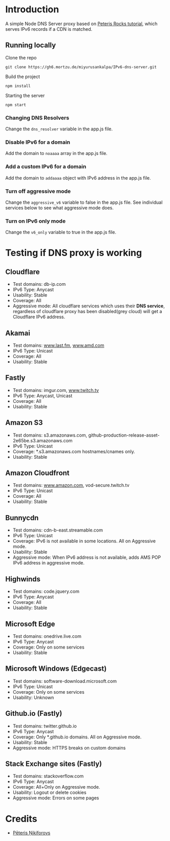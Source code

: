# Introduction

A simple Node DNS Server proxy based on [Peteris Rocks tutorial](https://peteris.rocks/blog/dns-proxy-server-in-node-js-with-ui/), which serves IPv6 records if a CDN is matched.

## Running locally

Clone the repo

	git clone https://gh6.mortzu.de/miyurusankalpa/IPv6-dns-server.git

Build the project 

	npm install

Starting the server 

	npm start

### Changing DNS Resolvers

Change the `dns_resolver` variable in the app.js file.

### Disable IPv6 for a domain

Add the domain to `noaaaa` array in the app.js file.

### Add a custom IPv6 for a domain

Add the domain to `addaaaa` object with IPv6 address in the app.js file.

### Turn off aggressive mode

Change the `aggressive_v6` variable to false in the app.js file. See individual services below to see what aggressive mode does.

### Turn on IPv6 only mode

Change the `v6_only` variable to true in the app.js file.

# Testing if DNS proxy is working

## Cloudflare

* Test domains: db-ip.com
* IPv6 Type: Anycast
* Usability: Stable
* Coverage: All
* Aggressive mode: All cloudflare services which uses their **DNS service**, regardless of cloudflare proxy has been disabled(grey cloud) will get a Cloudflare IPv6 address.

## Akamai

* Test domains: www.last.fm, www.amd.com
* IPv6 Type: Unicast
* Coverage: All
* Usability: Stable

## Fastly 

* Test domains: imgur.com, www.twitch.tv
* IPv6 Type: Anycast, Unicast
* Coverage: All
* Usability: Stable

## Amazon S3 

* Test domains: s3.amazonaws.com, github-production-release-asset-2e65be.s3.amazonaws.com
* IPv6 Type: Unicast
* Coverage: *.s3.amazonaws.com hostnames/cnames only.
* Usability: Stable

## Amazon Cloudfront 

* Test domains: www.amazon.com, vod-secure.twitch.tv
* IPv6 Type: Unicast
* Coverage: All
* Usability: Stable

## Bunnycdn

* Test domains: cdn-b-east.streamable.com
* IPv6 Type: Unicast
* Coverage: IPv6 is not available in some locations. All on Aggressive mode.
* Usability: Stable
* Aggressive mode: When IPv6 address is not available, adds AMS POP IPv6 address in aggressive mode.

## Highwinds

* Test domains: code.jquery.com
* IPv6 Type: Anycast
* Coverage: All
* Usability: Stable

## Microsoft Edge

* Test domains: onedrive.live.com
* IPv6 Type: Anycast
* Coverage: Only on some services
* Usability: Stable

## Microsoft Windows (Edgecast)

* Test domains: software-download.microsoft.com
* IPv6 Type: Unicast
* Coverage: Only on some services
* Usability: Unknown

## Github.io (Fastly)

* Test domains: twitter.github.io
* IPv6 Type: Anycast
* Coverage: Only *.github.io domains. All on Aggressive mode.
* Usability: Stable
* Aggressive mode: HTTPS breaks on custom domains

## Stack Exchange sites (Fastly)

* Test domains: stackoverflow.com
* IPv6 Type: Anycast
* Coverage: All+Only on Aggressive mode.
* Usability: Logout or delete cookies
* Aggressive mode: Errors on some pages

# Credits
* [Pēteris Ņikiforovs](https://peteris.rocks/)